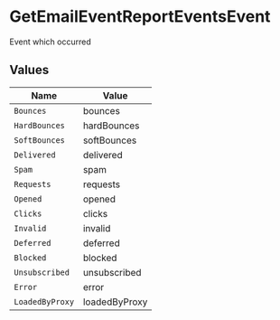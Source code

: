 # GetEmailEventReportEventsEvent

Event which occurred


## Values

| Name            | Value           |
| --------------- | --------------- |
| `Bounces`       | bounces         |
| `HardBounces`   | hardBounces     |
| `SoftBounces`   | softBounces     |
| `Delivered`     | delivered       |
| `Spam`          | spam            |
| `Requests`      | requests        |
| `Opened`        | opened          |
| `Clicks`        | clicks          |
| `Invalid`       | invalid         |
| `Deferred`      | deferred        |
| `Blocked`       | blocked         |
| `Unsubscribed`  | unsubscribed    |
| `Error`         | error           |
| `LoadedByProxy` | loadedByProxy   |